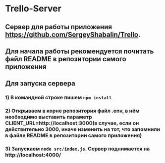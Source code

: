 # Trello-Server

## Сервер для работы приложения https://github.com/SergeyShabalin/Trello. 
## Для начала работы рекомендуется почитать файл README в репозитории самого приложения

## Для запуска сервера
### 1) В командной строке пишем `npm install`
### 2) Открываем в корне репозитория файл .env, в нём необходимо выставить параметр CLIENT_URL=http://localhost:3000(в случае, если он действительно 3000, иначе изменить на тот, что запомнили в файле README в репозитории самого приложения) 
### 3) Запускаем `node src/index.js`. Сервер поднимается на http://localhost:4000/
